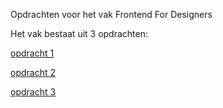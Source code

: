 Opdrachten voor het vak Frontend For Designers

Het vak bestaat uit 3 opdrachten:

[opdracht 1](https://lisaottenhof.github.io/Frontend-voor-Designers/Opdracht%201)

[opdracht 2](https://lisaottenhof.github.io/Frontend-voor-Designers/Opdracht%202)

[opdracht 3](https://lisaottenhof.github.io/Frontend-voor-Designers/Opdracht%203)
